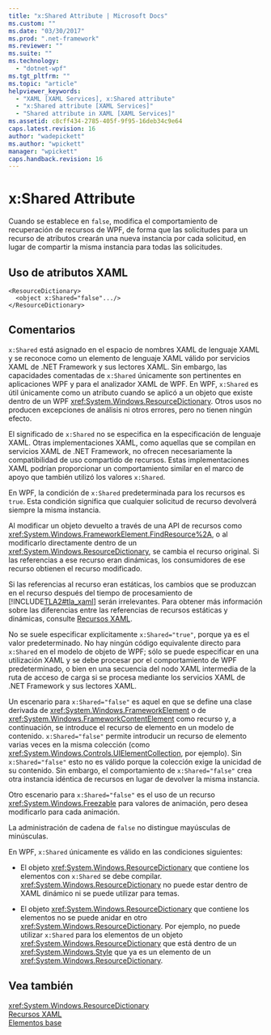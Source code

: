 ```yaml
---
title: "x:Shared Attribute | Microsoft Docs"
ms.custom: ""
ms.date: "03/30/2017"
ms.prod: ".net-framework"
ms.reviewer: ""
ms.suite: ""
ms.technology: 
  - "dotnet-wpf"
ms.tgt_pltfrm: ""
ms.topic: "article"
helpviewer_keywords: 
  - "XAML [XAML Services], x:Shared attribute"
  - "x:Shared attribute [XAML Services]"
  - "Shared attribute in XAML [XAML Services]"
ms.assetid: c8cff434-2785-405f-9f95-16deb34c9e64
caps.latest.revision: 16
author: "wadepickett"
ms.author: "wpickett"
manager: "wpickett"
caps.handback.revision: 16
---
```

# x:Shared Attribute
Cuando se establece en `false`, modifica el comportamiento de recuperación de recursos de WPF, de forma que las solicitudes para un recurso de atributos crearán una nueva instancia por cada solicitud, en lugar de compartir la misma instancia para todas las solicitudes.  
  
## Uso de atributos XAML  
  
```  
<ResourceDictionary>  
  <object x:Shared="false".../>  
</ResourceDictionary>  
```  
  
## Comentarios  
 `x:Shared` está asignado en el espacio de nombres XAML de lenguaje XAML y se reconoce como un elemento de lenguaje XAML válido por servicios XAML de .NET Framework y sus lectores XAML.  Sin embargo, las capacidades comentadas de `x:Shared` únicamente son pertinentes en aplicaciones WPF y para el analizador XAML de WPF.  En WPF, `x:Shared` es útil únicamente como un atributo cuando se aplicó a un objeto que existe dentro de un WPF <xref:System.Windows.ResourceDictionary>.  Otros usos no producen excepciones de análisis ni otros errores, pero no tienen ningún efecto.  
  
 El significado de `x:Shared` no se especifica en la especificación de lenguaje XAML.  Otras implementaciones XAML, como aquellas que se compilan en servicios XAML de .NET Framework, no ofrecen necesariamente la compatibilidad de uso compartido de recursos.  Estas implementaciones XAML podrían proporcionar un comportamiento similar en el marco de apoyo que también utilizó los valores `x:Shared`.  
  
 En WPF, la condición de `x:Shared` predeterminada para los recursos es `true`.  Esta condición significa que cualquier solicitud de recurso devolverá siempre la misma instancia.  
  
 Al modificar un objeto devuelto a través de una API de recursos como <xref:System.Windows.FrameworkElement.FindResource%2A>, o al modificarlo directamente dentro de un <xref:System.Windows.ResourceDictionary>, se cambia el recurso original.  Si las referencias a ese recurso eran dinámicas, los consumidores de ese recurso obtienen el recurso modificado.  
  
 Si las referencias al recurso eran estáticas, los cambios que se produzcan en el recurso después del tiempo de procesamiento de [!INCLUDE[TLA2#tla_xaml](../../../includes/tla2sharptla-xaml-md.md)] serán irrelevantes.  Para obtener más información sobre las diferencias entre las referencias de recursos estáticas y dinámicas, consulte [Recursos XAML](../../../docs/framework/wpf/advanced/xaml-resources.md).  
  
 No se suele especificar explícitamente `x:Shared="true"`, porque ya es el valor predeterminado.  No hay ningún código equivalente directo para `x:Shared` en el modelo de objeto de WPF; sólo se puede especificar en una utilización XAML y se debe procesar por el comportamiento de WPF predeterminado, o bien en una secuencia del nodo XAML intermedia de la ruta de acceso de carga si se procesa mediante los servicios XAML de .NET Framework y sus lectores XAML.  
  
 Un escenario para `x:Shared="false"` es aquel en que se define una clase derivada de <xref:System.Windows.FrameworkElement> o de <xref:System.Windows.FrameworkContentElement> como recurso y, a continuación, se introduce el recurso de elemento en un modelo de contenido.  `x:Shared="false"` permite introducir un recurso de elemento varias veces en la misma colección \(como <xref:System.Windows.Controls.UIElementCollection>, por ejemplo\).  Sin `x:Shared="false"` esto no es válido porque la colección exige la unicidad de su contenido.  Sin embargo, el comportamiento de `x:Shared="false"` crea otra instancia idéntica de recursos en lugar de devolver la misma instancia.  
  
 Otro escenario para `x:Shared="false"` es el uso de un recurso <xref:System.Windows.Freezable> para valores de animación, pero desea modificarlo para cada animación.  
  
 La administración de cadena de `false` no distingue mayúsculas de minúsculas.  
  
 En WPF, `x:Shared` únicamente es válido en las condiciones siguientes:  
  
-   El objeto <xref:System.Windows.ResourceDictionary> que contiene los elementos con `x:Shared` se debe compilar.  <xref:System.Windows.ResourceDictionary> no puede estar dentro de XAML dinámico ni se puede utilizar para temas.  
  
-   El objeto <xref:System.Windows.ResourceDictionary> que contiene los elementos no se puede anidar en otro <xref:System.Windows.ResourceDictionary>.  Por ejemplo, no puede utilizar `x:Shared` para los elementos de un objeto <xref:System.Windows.ResourceDictionary> que está dentro de un <xref:System.Windows.Style> que ya es un elemento de un <xref:System.Windows.ResourceDictionary>.  
  
## Vea también  
 <xref:System.Windows.ResourceDictionary>   
 [Recursos XAML](../../../docs/framework/wpf/advanced/xaml-resources.md)   
 [Elementos base](../../../docs/framework/wpf/advanced/base-elements.md)